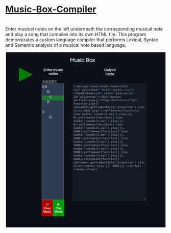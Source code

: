 <a href="https://jcoombs224.github.io/Music-Box-Compiler/" ><h1>Music-Box-Compiler</h1></a>
<br>
Enter musical notes on the left underneath the corresponding musical note and play a song that compiles into its own HTML file. This program demonstrates a custom language compiler that performs Lexical, Syntax and Semantic analysis of a musical note based language.
<center><img src="example.png" width=500px></img></center>
